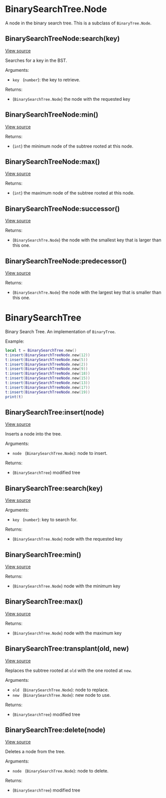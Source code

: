 # BinarySearchTree.Node
A node in the binary search tree.
This is a subclass of `BinaryTree.Node`.




## BinarySearchTreeNode:search(key)
[View source](http://github.com/vzhong/torchlib/blob/master/src//tree/BinarySearchTree.lua#L13)

Searches for a key in the BST.

Arguments:

- `key ` (`number`): the key to retrieve.

Returns:

- (`BinarySearchTree.Node`) the node with the requested key

## BinarySearchTreeNode:min()
[View source](http://github.com/vzhong/torchlib/blob/master/src//tree/BinarySearchTree.lua#L28)



Returns:

- (`int`) the minimum node of the subtree rooted at this node.

## BinarySearchTreeNode:max()
[View source](http://github.com/vzhong/torchlib/blob/master/src//tree/BinarySearchTree.lua#L37)



Returns:

- (`int`) the maximum node of the subtree rooted at this node.

## BinarySearchTreeNode:successor()
[View source](http://github.com/vzhong/torchlib/blob/master/src//tree/BinarySearchTree.lua#L46)



Returns:

- (`BinarySearchTre.Node`) the node with the smallest key that is larger than this one.

## BinarySearchTreeNode:predecessor()
[View source](http://github.com/vzhong/torchlib/blob/master/src//tree/BinarySearchTree.lua#L61)



Returns:

- (`BinarySearchTre.Node`) the node with the largest key that is smaller than this one.

# BinarySearchTree
Binary Search Tree. An implementation of `BinaryTree`.

Example:



```lua
local t = BinarySearchTree.new()
t:insert(BinarySearchTreeNode.new(12))
t:insert(BinarySearchTreeNode.new(5))
t:insert(BinarySearchTreeNode.new(2))
t:insert(BinarySearchTreeNode.new(9))
t:insert(BinarySearchTreeNode.new(18))
t:insert(BinarySearchTreeNode.new(15))
t:insert(BinarySearchTreeNode.new(13))
t:insert(BinarySearchTreeNode.new(17))
t:insert(BinarySearchTreeNode.new(19))
print(t)
```

## BinarySearchTree:insert(node)
[View source](http://github.com/vzhong/torchlib/blob/master/src//tree/BinarySearchTree.lua#L97)

Inserts a node into the tree.

Arguments:

- `node ` (`BinarySearchTree.Node`): node to insert.

Returns:

- (`BinarySearchTree`) modified tree

## BinarySearchTree:search(key)
[View source](http://github.com/vzhong/torchlib/blob/master/src//tree/BinarySearchTree.lua#L118)



Arguments:

- `key ` (`number`): key to search for.

Returns:

- (`BinarySearchTree.Node`) node with the requested key

## BinarySearchTree:min()
[View source](http://github.com/vzhong/torchlib/blob/master/src//tree/BinarySearchTree.lua#L123)



Returns:

- (`BinarySearchTree.Node`) node with the minimum key

## BinarySearchTree:max()
[View source](http://github.com/vzhong/torchlib/blob/master/src//tree/BinarySearchTree.lua#L128)



Returns:

- (`BinarySearchTree.Node`) node with the maximum key

## BinarySearchTree:transplant(old, new)
[View source](http://github.com/vzhong/torchlib/blob/master/src//tree/BinarySearchTree.lua#L136)

Replaces the subtree rooted at `old` with the one rooted at `new`.

Arguments:

- `old ` (`BinarySearchTree.Node`): node to replace.
- `new ` (`BinarySearchTree.Node`): new node to use.

Returns:

- (`BinarySearchTree`) modified tree

## BinarySearchTree:delete(node)
[View source](http://github.com/vzhong/torchlib/blob/master/src//tree/BinarySearchTree.lua#L153)

Deletes a node from the tree.

Arguments:

- `node ` (`BinarySearchTree.Node`): node to delete.

Returns:

- (`BinarySearchTree`) modified tree

